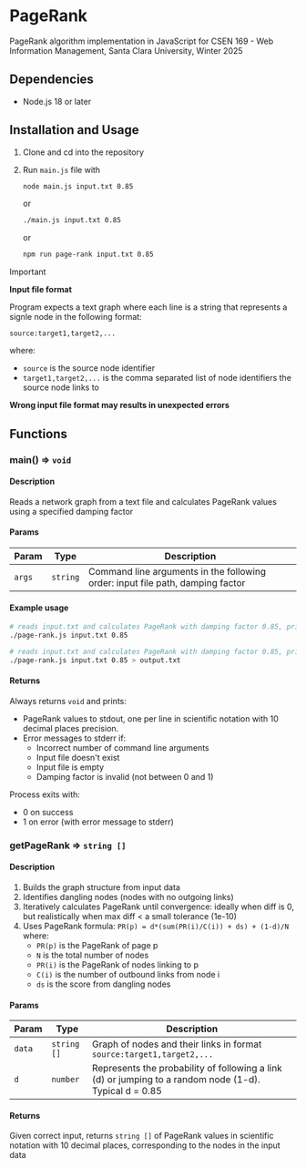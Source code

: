 # PageRank

PageRank algorithm implementation in JavaScript for CSEN 169 -
Web Information Management, Santa Clara University, Winter 2025

## Dependencies

- Node.js 18 or later

## Installation and Usage

1. Clone and cd into the repository
2. Run `main.js` file with

   ```bash
   node main.js input.txt 0.85
   ```

   or

   ```bash
   ./main.js input.txt 0.85
   ```

   or

   ```bash
   npm run page-rank input.txt 0.85
   ```

> [!IMPORTANT]
>
> **Input file format**
>
> Program expects a text graph where each line is a string that represents a signle node in the following format:
>
> ```
> source:target1,target2,...
> ```
>
> where:
>
> - `source` is the source node identifier
> - `target1,target2,...` is the comma separated list of node identifiers the source node links to
>
> **Wrong input file format may results in unexpected errors**

## Functions

### main() ⇒ `void`

#### Description

Reads a network graph from a text file and calculates PageRank values using a specified damping factor

#### Params

| Param  | Type     | Description                                                                    |
| ------ | -------- | ------------------------------------------------------------------------------ |
| `args` | `string` | Command line arguments in the following order: input file path, damping factor |

#### Example usage

```bash
# reads input.txt and calculates PageRank with damping factor 0.85, printing to stdout
./page-rank.js input.txt 0.85
```

```bash
# reads input.txt and calculates PageRank with damping factor 0.85, printing to output.txt
./page-rank.js input.txt 0.85 > output.txt
```

#### Returns

Always returns `void` and prints:

- PageRank values to stdout, one per line in scientific notation
  with 10 decimal places precision.
- Error messages to stderr if:
  - Incorrect number of command line arguments
  - Input file doesn't exist
  - Input file is empty
  - Damping factor is invalid (not between 0 and 1)

Process exits with:

- 0 on success
- 1 on error (with error message to stderr)

### getPageRank ⇒ `string []`

#### Description

1. Builds the graph structure from input data
2. Identifies dangling nodes (nodes with no outgoing links)
3. Iteratively calculates PageRank until convergence: ideally when diff is 0,
   but realistically when max diff < a small tolerance (1e-10)
4. Uses PageRank formula: `PR(p) = d*(sum(PR(i)/C(i)) + ds) + (1-d)/N`
   where:
   - `PR(p)` is the PageRank of page p
   - `N` is the total number of nodes
   - `PR(i)` is the PageRank of nodes linking to p
   - `C(i)` is the number of outbound links from node i
   - `ds` is the score from dangling nodes

#### Params

| Param  | Type        | Description                                                                                            |
| ------ | ----------- | ------------------------------------------------------------------------------------------------------ |
| `data` | `string []` | Graph of nodes and their links in format `source:target1,target2,...`                                  |
| `d`    | `number`    | Represents the probability of following a link (d) or jumping to a random node (1-d). Typical d = 0.85 |

#### Returns

Given correct input, returns `string []` of PageRank values in scientific notation with 10 decimal places,
corresponding to the nodes in the input data
